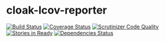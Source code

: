 cloak-lcov-reporter
===================

[![Build Status](https://travis-ci.org/holyshared/cloak-lcov-reporter.svg?branch=master)](https://travis-ci.org/holyshared/cloak-lcov-reporter)
[![Coverage Status](https://coveralls.io/repos/holyshared/cloak-lcov-reporter/badge.png?branch=master)](https://coveralls.io/r/holyshared/cloak-lcov-reporter?branch=master)
[![Scrutinizer Code Quality](https://scrutinizer-ci.com/g/holyshared/cloak-lcov-reporter/badges/quality-score.png?b=master)](https://scrutinizer-ci.com/g/holyshared/cloak-lcov-reporter/?branch=master)
[![Stories in Ready](https://badge.waffle.io/holyshared/cloak-lcov-reporter.png?label=ready&title=Ready)](https://waffle.io/holyshared/cloak-lcov-reporter)
[![Dependencies Status](https://depending.in/holyshared/cloak-lcov-reporter.png)](http://depending.in/holyshared/cloak-lcov-reporter)
